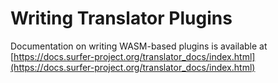 # Writing Translator Plugins

Documentation on writing WASM-based plugins is available at [https://docs.surfer-project.org/translator_docs/index.html](https://docs.surfer-project.org/translator_docs/index.html)
